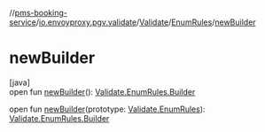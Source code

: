 //[pms-booking-service](../../../../index.md)/[io.envoyproxy.pgv.validate](../../index.md)/[Validate](../index.md)/[EnumRules](index.md)/[newBuilder](new-builder.md)

# newBuilder

[java]\
open fun [newBuilder](new-builder.md)(): [Validate.EnumRules.Builder](-builder/index.md)

open fun [newBuilder](new-builder.md)(prototype: [Validate.EnumRules](index.md)): [Validate.EnumRules.Builder](-builder/index.md)